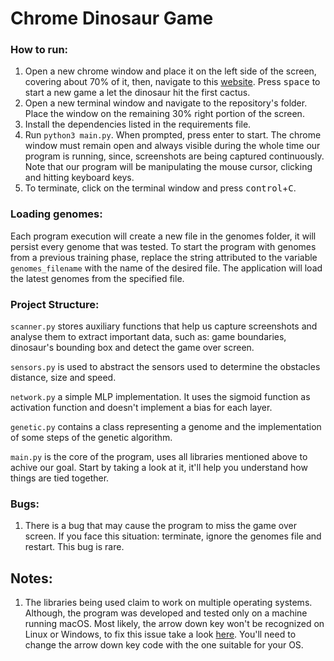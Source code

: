 # Chrome Dinosaur Game

### How to run:

1. Open a new chrome window and place it on the left side of the screen, covering about 70% of it, then, navigate to this [website](http://wayou.github.io/t-rex-runner/). Press <kbd>space</kbd> to start a new game a let the dinosaur hit the first cactus.
2. Open a new terminal window and navigate to the repository's folder. Place the window on the remaining 30% right portion of the screen.
3. Install the dependencies listed in the requirements file.
4. Run `python3 main.py`. When prompted, press enter to start. The chrome window must remain open and always visible during the whole time our program is running, since, screenshots are being captured continuously. Note that our program will be manipulating the mouse cursor, clicking and hitting keyboard keys.
6. To terminate, click on the terminal window and press <kbd>control</kbd>+<kbd>C</kbd>.


### Loading genomes:

Each program execution will create a new file in the genomes folder, it will persist every genome that was tested. To start the program with genomes from a previous training phase, replace the string attributed to the variable `genomes_filename` with the name of the desired file. The application will load the latest genomes from the specified file.

### Project Structure:

`scanner.py` stores auxiliary functions that help us capture screenshots and analyse them to extract important data, such as: game boundaries, dinosaur's bounding box and detect the game over screen.

`sensors.py` is used to abstract the sensors used to determine the obstacles distance, size and speed.

`network.py` a simple MLP implementation. It uses the sigmoid function as activation function and doesn't implement a bias for each layer.

`genetic.py` contains a class representing a genome and the implementation of some steps of the genetic algorithm.

`main.py` is the core of the program, uses all libraries mentioned above to achive our goal. Start by taking a look at it, it'll help you understand how things are tied together.

### Bugs:

1. There is a bug that may cause the program to miss the game over screen. If you face this situation: terminate, ignore the genomes file and restart. This bug is rare.

## Notes:

1. The libraries being used claim to work on multiple operating systems. Although, the program was developed and tested only on a machine running macOS. Most likely, the arrow down key won't be recognized on Linux or Windows, to fix this issue take a look [here](https://github.com/SavinaRoja/PyUserInput/issues/95). You'll need to change the arrow down key code with the one suitable for your OS.
